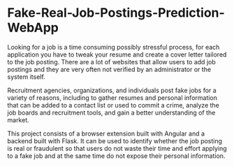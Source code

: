 # Fake-Real-Job-Postings-Prediction-WebApp

Looking for a job is a time consuming possibly stressful process, for each application you have to tweak your resume and create a cover letter tailored to the job posting.
There are a lot of websites that allow users to add job postings and they are very often not verified by an administrator or the system itself.

Recruitment agencies, organizations, and individuals post fake jobs for a variety of reasons, including to gather resumes and personal information that can be added to a contact list or used to commit a crime, analyze the job boards and recruitment tools, and gain a better understanding of the market.

This project consists of a browser extension built with Angular and a backend built with Flask.
It can be used to identify whether the job posting is real or fraudulent so that users do not waste their time and effort applying to a fake job and at the same time do not expose their personal information.
